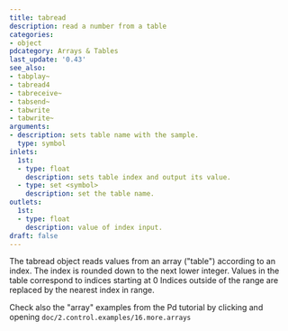 ```yaml
---
title: tabread
description: read a number from a table
categories:
- object
pdcategory: Arrays & Tables
last_update: '0.43'
see_also:
- tabplay~
- tabread4
- tabreceive~
- tabsend~
- tabwrite
- tabwrite~
arguments:
- description: sets table name with the sample.
  type: symbol
inlets:
  1st:
  - type: float
    description: sets table index and output its value.
  - type: set <symbol>
    description: set the table name.
outlets:
  1st:
  - type: float
    description: value of index input.
draft: false
---
```

The tabread object reads values from an array ("table") according to an index. The index is rounded down to the next lower integer. Values in the table correspond to indices starting at 0 Indices outside of the range are replaced by the nearest index in range.

Check also the "array" examples from the Pd tutorial by clicking and opening `doc/2.control.examples/16.more.arrays`
